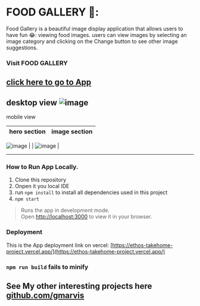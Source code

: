 # FOOD GALLERY 🍕:
Food Gallery is a beautiful image display application that allows users to have fun 😂: viewing food images. 
users can view images by selecting an image category and clicking on the Change button to see other image suggestions.
### Visit FOOD GALLERY
[click here to go to App](https://ethos-takehome-project.vercel.app/)
---
desktop view
![image](https://github.com/Gmarvis/ethos_takehome_project/assets/106551910/d62ef093-e9ef-4670-8d62-a384f7fae63a)
---
mobile view

| hero section | image section |
| ----------- | ----------- |
![image](https://github.com/Gmarvis/ethos_takehome_project/assets/106551910/d05fddc1-608a-4981-a11d-b2d8bb746a23)
|  | ![image](https://github.com/Gmarvis/ethos_takehome_project/assets/106551910/b2b5bae5-4756-41b4-967f-d8b3ebc844cb) |

---
### How to Run App Locally.
1. Clone this repository
2. Onpen it you local IDE
3. run `npm install` to install all dependencies used in this project
4. `npm start`
>Runs the app in development mode.\
Open [http://localhost:3000](http://localhost:3000) to view it in your browser.

### Deployment

This is the App deployment link on vercel: [https://ethos-takehome-project.vercel.app/](https://ethos-takehome-project.vercel.app/)

### `npm run build` fails to minify

## See My other interesting projects here [github.com/gmarvis](https://github.com/gmarvis)


